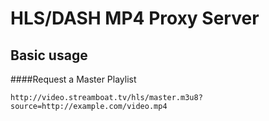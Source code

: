 # HLS/DASH MP4 Proxy Server
## Basic usage
####Request a Master Playlist
```
http://video.streamboat.tv/hls/master.m3u8?source=http://example.com/video.mp4
```
